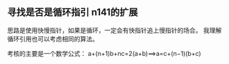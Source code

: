 ## 寻找是否是循环指引 n141的扩展
思路是使用快慢指针，如果是循环，一定会有快指针追上慢指针的场合。
我理解循环引用也可以考虑相同的算法。

考核的主要是一个数学公式：
a+(n+1)b+nc=2(a+b)⟹a=c+(n−1)(b+c)